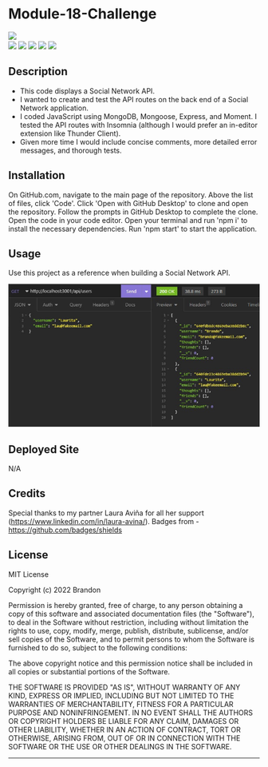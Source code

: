 # Module-18-Challenge

![](https://img.shields.io/badge/Created%20by-Brandon%20Krussow-blue?style=for-the-badge)  
![](https://img.shields.io/badge/Database-MongoDB-yellow?style=flat-square&logo=mongoDB)  ![](https://img.shields.io/badge/npm%20package-express-orange?style=flat-square&logo=npm) ![](https://img.shields.io/badge/npm%20package-mongoose-cyan?style=flat-square&logo=npm) ![](https://img.shields.io/badge/npm%20package-moment-%3CCOLOR%3E?style=flat-square&logo=npm) ![](https://img.shields.io/badge/License-MIT-yellow?style=flat-square) 

## Description

- This code displays a Social Network API.
- I wanted to create and test the API routes on the back end of a Social Network application.
- I coded JavaScript using MongoDB, Mongoose, Express, and Moment. I tested the API routes with Insomnia (although I would prefer an in-editor extension like Thunder Client).
- Given more time I would include concise comments, more detailed error messages, and thorough tests.

## Installation

On GitHub.com, navigate to the main page of the repository. Above the list of files, click 'Code'. Click 'Open with GitHub Desktop' to clone and open the repository. Follow the prompts in GitHub Desktop to complete the clone. Open the code in your code editor. Open your terminal and run 'npm i' to install the necessary dependencies. Run 'npm start' to start the application. 

## Usage

Use this project as a reference when building a Social Network API.

![image](/assets/Screenshot%202023-03-13%20214939.jpg)

## Deployed Site

N/A

## Credits

Special thanks to my partner Laura Aviña for all her support (https://www.linkedin.com/in/laura-avina/). Badges from - https://github.com/badges/shields 

## License

MIT License

Copyright (c) 2022 Brandon

Permission is hereby granted, free of charge, to any person obtaining a copy
of this software and associated documentation files (the "Software"), to deal
in the Software without restriction, including without limitation the rights
to use, copy, modify, merge, publish, distribute, sublicense, and/or sell
copies of the Software, and to permit persons to whom the Software is
furnished to do so, subject to the following conditions:

The above copyright notice and this permission notice shall be included in all
copies or substantial portions of the Software.

THE SOFTWARE IS PROVIDED "AS IS", WITHOUT WARRANTY OF ANY KIND, EXPRESS OR
IMPLIED, INCLUDING BUT NOT LIMITED TO THE WARRANTIES OF MERCHANTABILITY,
FITNESS FOR A PARTICULAR PURPOSE AND NONINFRINGEMENT. IN NO EVENT SHALL THE
AUTHORS OR COPYRIGHT HOLDERS BE LIABLE FOR ANY CLAIM, DAMAGES OR OTHER
LIABILITY, WHETHER IN AN ACTION OF CONTRACT, TORT OR OTHERWISE, ARISING FROM,
OUT OF OR IN CONNECTION WITH THE SOFTWARE OR THE USE OR OTHER DEALINGS IN THE
SOFTWARE.

---